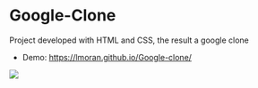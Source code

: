 # Google-Clone

Project developed with HTML and CSS, the result a google clone

- Demo: https://lmoran.github.io/Google-clone/

![](https://repository-images.githubusercontent.com/273620931/8410db80-b270-11ea-9482-89164a0655b0)
